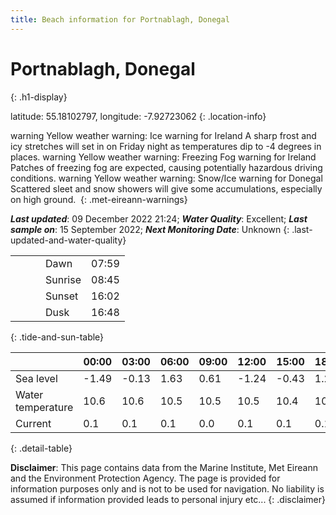 ```yaml
---
title: Beach information for Portnablagh, Donegal
---
```

# Portnablagh, Donegal 
{: .h1-display}

latitude: 55.18102797, longitude: -7.92723062
{: .location-info}

<span class="material-icons yellow-warning">warning</span>&nbsp;Yellow weather warning: Ice warning for Ireland A sharp frost and icy stretches will set in on Friday night as temperatures dip to -4 degrees in places.&nbsp;<span class="material-icons yellow-warning">warning</span>&nbsp;Yellow weather warning: Freezing Fog warning for Ireland Patches of freezing fog are expected, causing potentially hazardous driving conditions.&nbsp;<span class="material-icons yellow-warning">warning</span>&nbsp;Yellow weather warning: Snow/Ice warning for Donegal Scattered sleet and snow showers will give some accumulations, especially on high ground.&nbsp;
{: .met-eireann-warnings}

___Last updated___: 09 December 2022 21:24; ___Water Quality___: Excellent;
___Last sample on___: 15 September 2022; ___Next Monitoring Date___: Unknown
{: .last-updated-and-water-quality}

|   |   |   |   |   |
|---|---|---|---|---|
|   |   |   | Dawn  | 07:59 |
|   |   |   | Sunrise  | 08:45 |
|   |   |   | Sunset  | 16:02 |
|   |   |   | Dusk  | 16:48 |
{: .tide-and-sun-table}

<div></div>

| | 00:00 | 03:00 | 06:00 | 09:00 | 12:00 | 15:00 | 18:00 | 21:00 |
|---|---|---|---|---|---|---|---|---|
| Sea level | -1.49 | -0.13 | 1.63 | 0.61| -1.24 | -0.43 | 1.22 | 0.45 |
| Water temperature | 10.6 | 10.6 | 10.5 | 10.5 | 10.5 | 10.4 | 10.5 | 10.5 |
| Current | 0.1 | 0.1 | 0.1 | 0.0 | 0.1| 0.1 | 0.1 | 0.1 |
{: .detail-table}

__Disclaimer__: This page contains data from the Marine Institute,
Met Eireann and the Environment Protection Agency. The page is provided for
information purposes only and is not to be used for navigation. No liability
is assumed if information provided leads to personal injury etc...
{: .disclaimer}